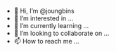 - 👋 Hi, I’m @joungbins
- 👀 I’m interested in ...
- 🌱 I’m currently learning ...
- 💞️ I’m looking to collaborate on ...
- 📫 How to reach me ...

<!---
joungbins/joungbins is a ✨ special ✨ repository because its `README.md` (this file) appears on your GitHub profile.
You can click the Preview link to take a look at your changes.
--->

